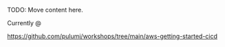 
TODO: Move content here.

Currently @ 

https://github.com/pulumi/workshops/tree/main/aws-getting-started-cicd 